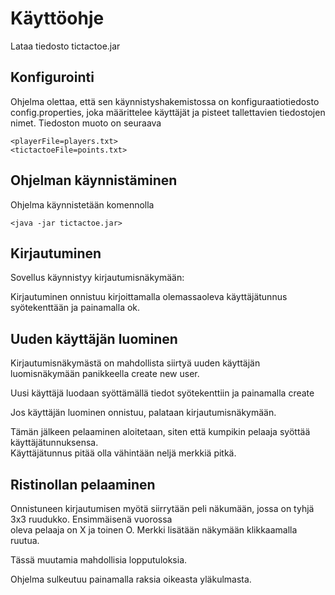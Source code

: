 # Käyttöohje  

Lataa tiedosto tictactoe.jar  

## Konfigurointi  

Ohjelma olettaa, että sen käynnistyshakemistossa on konfiguraatiotiedosto config.properties, joka määrittelee käyttäjät ja pisteet 
tallettavien tiedostojen nimet. Tiedoston muoto on seuraava  

`<playerFile=players.txt>`  
`<tictactoeFile=points.txt>`  

## Ohjelman käynnistäminen  

Ohjelma käynnistetään komennolla  

`<java -jar tictactoe.jar>`  

## Kirjautuminen  

Sovellus käynnistyy kirjautumisnäkymään:  


Kirjautuminen onnistuu kirjoittamalla olemassaoleva käyttäjätunnus syötekenttään ja painamalla ok.  

## Uuden käyttäjän luominen  

Kirjautumisnäkymästä on mahdollista siirtyä uuden käyttäjän luomisnäkymään panikkeella create new user.  

Uusi käyttäjä luodaan syöttämällä tiedot syötekenttiin ja painamalla create  

Jos käyttäjän luominen onnistuu, palataan kirjautumisnäkymään.  

Tämän jälkeen pelaaminen aloitetaan, siten että kumpikin pelaaja syöttää käyttäjätunnuksensa.  
Käyttäjätunnus pitää olla vähintään neljä merkkiä pitkä.

## Ristinollan pelaaminen  

Onnistuneen kirjautumisen myötä siirrytään peli näkumään, jossa on tyhjä 3x3 ruudukko. Ensimmäisenä vuorossa  
oleva pelaaja on X ja toinen O. Merkki lisätään näkymään klikkaamalla ruutua.

Tässä muutamia mahdollisia lopputuloksia.





Ohjelma sulkeutuu painamalla raksia oikeasta yläkulmasta.

